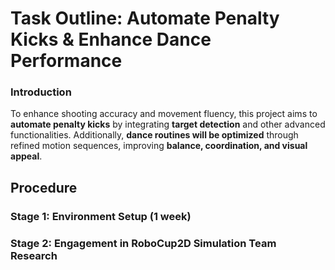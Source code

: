 # Task Outline: Automate Penalty Kicks & Enhance Dance Performance

### Introduction

To enhance shooting accuracy and movement fluency, this project aims to **automate penalty kicks** by integrating **target detection** and other advanced functionalities. Additionally, **dance routines will be optimized** through refined motion sequences, improving **balance, coordination, and visual appeal**.

## Procedure

### Stage 1: **Environment Setup (1 week)**

### **Stage 2: Engagement in RoboCup2D Simulation Team Research**